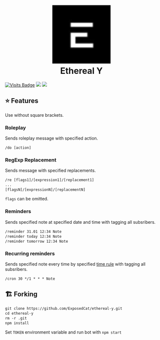 <h1 align="center">
  <img src="/logo.jpg" alt="Ethereal Y" width="192" height="192"/><br>
  Ethereal Y
</h1>

[![Visits Badge](https://badges.pufler.dev/visits/exposedcat/ethereal-y)](https://github.com/ExposedCat)
[![](https://img.shields.io/badge/Telegram-Ethereal%20Y-informational?style=flat&logo=telegram&logoColor=26A5E4&color=26A5E4)](https://t.me/ethereal-y) 
[![](https://img.shields.io/badge/Telegram-Developer-informational?style=flat&logo=telegram&logoColor=26A5E4&color=gold)](https://t.me/ExposedCatDev)

## ⭐️ Features
Use without square brackets.  
### Roleplay
Sends roleplay message with specified action.  
```
/do [action]
```
### RegExp Replacement
Sends message with specified replacements.  
```
/re [flags1]/[expression1]/[replacement1]
...
[flagsN]/[expressionN]/[replacementN]
```
`flags` can be omitted.
### Reminders
Sends specified note at specified date and time with tagging all subsribers.
```
/reminder 31.01 12:34 Note
/reminder today 12:34 Note
/reminder tomorrow 12:34 Note
```
### Recurring reminders
Sends specified note every time by specified [time rule](https://crontab.guru) with tagging all subsribers.
```
/cron 30 */1 * * * Note
```
## 🏗️ Forking
```
git clone https://github.com/ExposedCat/ethereal-y.git
cd ethereal-y
rm -r .git
npm install
```
Set `TOKEN` environment variable and run bot with `npm start`
